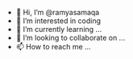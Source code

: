 - 👋 Hi, I’m @ramyasamaqa
- 👀 I’m interested in coding
- 🌱 I’m currently learning ...
- 💞️ I’m looking to collaborate on ...
- 📫 How to reach me ...

<!---
ramyasamaqa/ramyasamaqa is a ✨ special ✨ repository because its `README.md` (this file) appears on your GitHub profile.
You can click the Preview link to take a look at your changes.
--->

